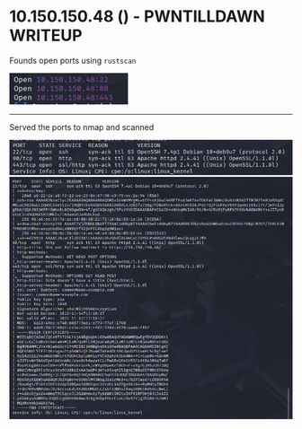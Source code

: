 # 10.150.150.48 () - PWNTILLDAWN WRITEUP

Founds open ports using `rustscan`

![alt text](images/rustscan.png)

--- 

Served the ports to nmap and scanned 

![alt text](<images/nmap brief.png>)
![alt text](<images/nmap full.png>)

